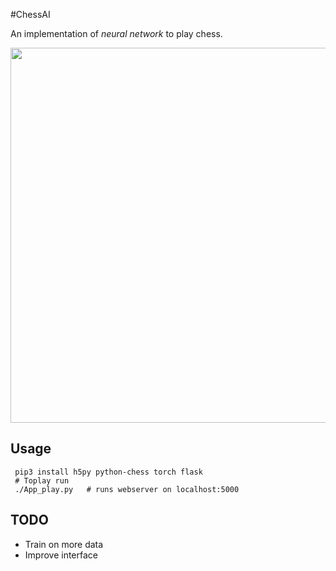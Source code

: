 #ChessAI

An implementation of *neural network* to play chess.

<img width=600px src="https://github.com/eniche-akim/ChesAI/blob/master/chess.png" />


Usage
-----

```
 pip3 install h5py python-chess torch flask 
 # Toplay run 
 ./App_play.py   # runs webserver on localhost:5000
```

TODO
-----

* Train on more data
* Improve interface 


